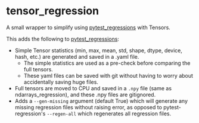 # tensor_regression
A small wrapper to simplify using [pytest_regressions](https://github.com/ESSS/pytest-regressions) with Tensors.

This adds the following to [pytest_regressions](https://github.com/ESSS/pytest-regressions):

- Simple Tensor statistics (min, max, mean, std, shape, dtype, device, hash, etc.) are generated and saved in a .yaml file.
  - The simple statistics are used as a pre-check before comparing the full tensors.
  - These yaml files can be saved with git without having to worry about accidentally saving huge files.
- Full tensors are moved to CPU and saved in a `.npy` file (same as ndarrays_regression), and these .npy files are gitignored.
- Adds a `--gen-missing` argument (default True) which will generate any missing regression files without raising error, as opposed to pytest-regression's `--regen-all` which regenerates all regression files.
